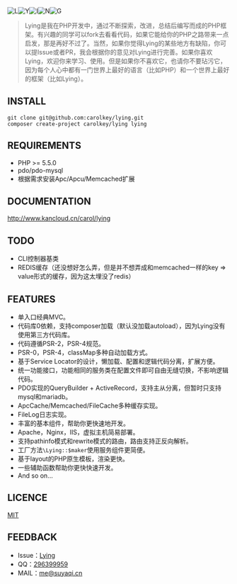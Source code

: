 ![L](https://box.kancloud.cn/8e58155c9787bf4f9d733941a1eb88df_48x48.png)![Y](https://box.kancloud.cn/bdcd2fcf24c101e52b03fda375f8cf6e_48x48.png)![I](https://box.kancloud.cn/b7a823224b5c836fe27eab8804fe57d4_48x48.png)![N](https://box.kancloud.cn/21d716329fbddfc83f5fc850970df7c9_48x48.png)![G](https://box.kancloud.cn/2ed8f2b1963d88f0c3a7ceb3868d44be_48x48.png)

> Lying是我在PHP开发中，通过不断探索，改进，总结后编写而成的PHP框架。有兴趣的同学可以fork去看看代码，如果它能给你的PHP之路带来一点启发，那是再好不过了。当然，如果你觉得Lying的某些地方有缺陷，你可以提Issue或者PR，我会根据你的意见对Lying进行完善。如果你喜欢Lying，欢迎你来学习、使用。但是如果你不喜欢它，也请你不要玷污它，因为每个人心中都有一门世界上最好的语言（比如PHP）和一个世界上最好的框架（比如Lying）。

INSTALL
-------
`git clone git@github.com:carolkey/lying.git`  
`composer create-project carolkey/lying lying`

REQUIREMENTS
------------
* PHP >= 5.5.0
* pdo/pdo-mysql
* 根据需求安装Apc/Apcu/Memcached扩展

DOCUMENTATION
-------------
<http://www.kancloud.cn/carol/lying>

TODO
----
* CLI控制器基类
* REDIS缓存（还没想好怎么弄，但是并不想弄成和memcached一样的key => value形式的缓存，因为这太埋没了redis）

FEATURES
--------
* 单入口经典MVC。
* 代码库0依赖，支持composer加载（默认没加载autoload），因为Lying没有使用第三方代码库。
* 代码遵循PSR-2，PSR-4规范。
* PSR-0，PSR-4，classMap多种自动加载方式。
* 基于Service Locator的设计，懒加载、配置和逻辑代码分离，扩展方便。
* 统一功能接口，功能相同的服务类在配置文件即可自由无缝切换，不影响逻辑代码。
* PDO实现的QueryBuilder + ActiveRecord，支持主从分离，但暂时只支持mysql和mariadb。
* ApcCache/Memcached/FileCache多种缓存实现。
* FileLog日志实现。
* 丰富的基本组件，帮助你更快速地开发。
* Apache，Nginx，IIS，虚拟主机简易部署。
* 支持pathinfo模式和rewrite模式的路由，路由支持正反向解析。
* 工厂方法`\Lying::$maker`使用服务组件更简便。
* 基于layout的PHP原生模板，渲染更快。
* 一些辅助函数帮助你更快快速开发。
* And so on...

LICENCE
-------
[MIT](https://opensource.org/licenses/MIT)

FEEDBACK
--------
* Issue：[Lying](https://github.com/carolkey/lying/issues)
* QQ：[296399959](http://wpa.qq.com/msgrd?v=3&uin=296399959&site=qq&menu=yes)
* MAIL：<me@suyaqi.cn>
